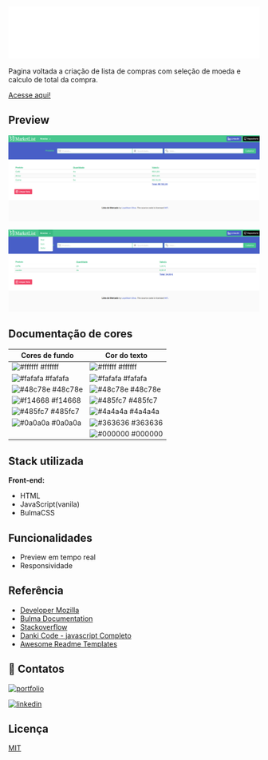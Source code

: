 
![Logo](./src/svg/logoFull.svg)



Pagina voltada a criação de lista de compras com seleção de moeda e calculo de total da compra.

[Acesse aqui!](https://leydilson-silva.github.io/SuperMarket/)


## Preview

![App Screenshot](./src/preview/pagePreview.png)

![App Screenshot](./src/preview/coinSelection.png)

## Documentação de cores
| Cores de fundo                                                   | Cor do texto                                                 |
| ---------------------------------------------------------------- | ----------------------------------------------------------------|
| ![#ffffff](https://via.placeholder.com/10/fff?text=+) #ffffff    | ![#ffffff](https://via.placeholder.com/10/ffffff?text=+) #ffffff |
| ![#fafafa](https://via.placeholder.com/10/fafafa?text=+) #fafafa | ![#fafafa](https://via.placeholder.com/10/fafafa?text=+) #fafafa |
| ![#48c78e](https://via.placeholder.com/10/48c78e?text=+) #48c78e | ![#48c78e](https://via.placeholder.com/10/48c78e?text=+) #48c78e |
| ![#f14668](https://via.placeholder.com/10/f14668?text=+) #f14668 | ![#485fc7](https://via.placeholder.com/10/485fc7?text=+) #485fc7 |
| ![#485fc7](https://via.placeholder.com/10/485fc7?text=+) #485fc7 | ![#4a4a4a](https://via.placeholder.com/10/4a4a4a?text=+) #4a4a4a |
| ![#0a0a0a](https://via.placeholder.com/10/0a0a0a?text=+) #0a0a0a | ![#363636](https://via.placeholder.com/10/363636?text=+) #363636 | 
|                                                                  | ![#000000](https://via.placeholder.com/10/000000?text=+) #000000 |

## Stack utilizada

**Front-end:** 
- HTML
- JavaScript(vanila)
- BulmaCSS


## Funcionalidades

- Preview em tempo real
- Responsividade


## Referência

 - [Developer Mozilla](https://developer.mozilla.org/en-US/docs/Web/JavaScript/Reference/Global_Objects/Intl/NumberFormat/NumberFormat)
 - [Bulma Documentation](https://bulma.io/documentation/)
 - [Stackoverflow](https://stackoverflow.com/questions/22057610/uncaught-typeerror-cannot-read-property-value-of-null)
 - [Danki Code - javascript Completo](https://cursos.dankicode.com/curso-javascript-completo)
 - [Awesome Readme Templates](https://awesomeopensource.com/project/elangosundar/awesome-README-templates)


## 🔗 Contatos
[![portfolio](https://img.shields.io/badge/my_portfolio-000?style=for-the-badge&logo=ko-fi&logoColor=white)](https://github.com/Leydilson-Silva) 

[![linkedin](https://img.shields.io/badge/linkedin-0A66C2?style=for-the-badge&logo=linkedin&logoColor=white)](https://www.linkedin.com/in/leydilson/)



## Licença

[MIT](https://choosealicense.com/licenses/mit/)

